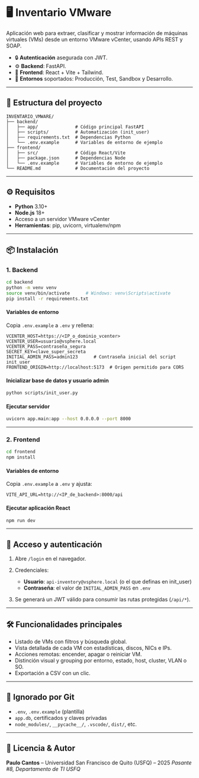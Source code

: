 # 🖥️ Inventario VMware

Aplicación web para extraer, clasificar y mostrar información de máquinas virtuales (VMs) desde un entorno VMware vCenter, usando APIs REST y SOAP.

* 🔒 **Autenticación** asegurada con JWT.
* ⚙️ **Backend**: FastAPI.
* 🎨 **Frontend**: React + Vite + Tailwind.
* 🧪 **Entornos** soportados: Producción, Test, Sandbox y Desarrollo.

---

## 🚀 Estructura del proyecto

```
INVENTARIO_VMWARE/
├── backend/
│   ├── app/              # Código principal FastAPI
│   ├── scripts/          # Automatización (init_user)
│   ├── requirements.txt  # Dependencias Python
│   └── .env.example      # Variables de entorno de ejemplo
├── frontend/
│   ├── src/              # Código React/Vite
│   ├── package.json      # Dependencias Node
│   └── .env.example      # Variables de entorno de ejemplo
└── README.md             # Documentación del proyecto
```

---

## ⚙️ Requisitos

* **Python** 3.10+
* **Node.js** 18+
* Acceso a un servidor VMware vCenter
* **Herramientas**: pip, uvicorn, virtualenv/npm

---

## 📦 Instalación

### 1. Backend

```bash
cd backend
python -m venv venv
source venv/bin/activate      # Windows: venv\Scripts\activate
pip install -r requirements.txt
```

#### Variables de entorno

Copia `.env.example` a `.env` y rellena:

```env
VCENTER_HOST=https://<IP_o_dominio_vcenter>
VCENTER_USER=usuario@vsphere.local
VCENTER_PASS=contraseña_segura
SECRET_KEY=clave_super_secreta
INITIAL_ADMIN_PASS=admin123      # Contraseña inicial del script init_user
FRONTEND_ORIGIN=http://localhost:5173  # Origen permitido para CORS
```

#### Inicializar base de datos y usuario admin

```bash
python scripts/init_user.py
```

#### Ejecutar servidor

```bash
uvicorn app.main:app --host 0.0.0.0 --port 8000
```

---

### 2. Frontend

```bash
cd frontend
npm install
```

#### Variables de entorno

Copia `.env.example` a `.env` y ajusta:

```env
VITE_API_URL=http://<IP_de_backend>:8000/api
```

#### Ejecutar aplicación React

```bash
npm run dev
```

---

## 🔐 Acceso y autenticación

1. Abre `/login` en el navegador.
2. Credenciales:

   * **Usuario**: `api-inventory@vsphere.local` (o el que definas en init\_user)
   * **Contraseña**: el valor de `INITIAL_ADMIN_PASS` en `.env`
3. Se generará un JWT válido para consumir las rutas protegidas (`/api/*`).

---

## 🛠️ Funcionalidades principales

* Listado de VMs con filtros y búsqueda global.
* Vista detallada de cada VM con estadísticas, discos, NICs e IPs.
* Acciones remotas: encender, apagar o reiniciar VM.
* Distinción visual y grouping por entorno, estado, host, cluster, VLAN o SO.
* Exportación a CSV con un clic.

---

## 🚫 Ignorado por Git

* `.env`, `.env.example` (plantilla)
* `app.db`, certificados y claves privadas
* `node_modules/`, `__pycache__/`, `.vscode/`, `dist/`, etc.

---

## 📄 Licencia & Autor

**Paulo Cantos** – Universidad San Francisco de Quito (USFQ) – 2025
*Pasante #8, Departamento de TI USFQ*
